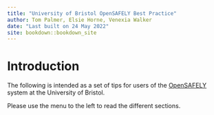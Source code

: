 ```yaml
---
title: "University of Bristol OpenSAFELY Best Practice"
author: Tom Palmer, Elsie Horne, Venexia Walker
date: "Last built on 24 May 2022"
site: bookdown::bookdown_site
---
```




# Introduction

The following is intended as a set of tips for users of the [OpenSAFELY](https://www.opensafely.org/) system at the University of Bristol.

Please use the menu to the left to read the different sections.
